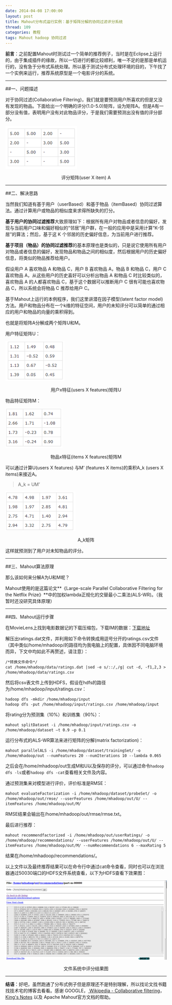```yaml
---
date: 2014-04-08 17:00:00
layout: post
title: Mahout分布式运行实例：基于矩阵分解的协同过滤评分系统
thread: 109
categories: 教程
tags: Mahout hadoop 协同过滤
---
```


**前言**：之前配置Mahout时测试过一个简单的推荐例子，当时是在Eclipse上运行的，由于集成插件的缘故，所以一切进行的都比较顺利，唯一不足的是那是单机运行的，没有急于分布式系统处理。所以基于测试分布式处理环境的目的，下午找了一个实例来运行，推荐系统原型是一个电影评分的系统。

----

##一、问题描述

对于协同过滤(Collaborative Filtering)，我们就是要预测用户所喜欢的但是又没有发现的物品。下面给出一个明确的评分(1.0-5.0)矩阵，设为矩阵A。但是A有一部分没有值，表明用户没有对此物品评分，于是我们需要预测出没有值的评分部分。

![](/assets/2014-04-08-MahoutRecommendationExampleMA.png "评分矩阵(user X item) A")
<center>评分矩阵(user X item) A</center>

----

##二、解决思路

当然我们知道有基于用户（userBased）和基于物品（itemBased）协同过滤算法。通过计算用户或物品的相似度来求得所缺失的打分。

**基于用户的协同过滤推荐**大致原理如下：根据所有用户对物品或者信息的偏好，发现与当前用户口味和偏好相似的“邻居”用户群，在一般的应用中是采用计算“K-邻居”的算法；然后，基于这 K 个邻居的历史偏好信息，为当前用户进行推荐。

**基于项目（物品）的协同过滤推荐**的基本原理也是类似的，只是说它使用所有用户对物品或者信息的偏好，发现物品和物品之间的相似度，然后根据用户的历史偏好信息，将类似的物品推荐给用户。

假设用户 A 喜欢物品 A 和物品 C，用户 B 喜欢物品 A，物品 B 和物品 C，用户 C 喜欢物品 A，从这些用户的历史喜好可以分析出物品 A 和物品 C 时比较类似的，喜欢物品 A 的人都喜欢物品 C，基于这个数据可以推断用户 C 很有可能也喜欢物品 C，所以系统会将物品 C 推荐给用户 C。

基于Mahout上运行的本例程序，我们这里讲潜在因子模型(latent factor model)方法。用户和物品分布在一个k维的特征空间，用户的未知评分可以简单的通过相应的用户和物品的向量的乘积得到。

也就是将矩阵A分解成两个矩阵U和M。

用户特征矩阵U：

![](/assets/2014-04-08-MahoutRecommendationExampleMU.png "用户x特征(users X features)矩阵U")
<center>用户x特征(users X features)矩阵U</center>

 物品特征矩阵M：

![](/assets/2014-04-08-MahoutRecommendationExampleMM.png "物品x特征(items X features)矩阵M")
<center>物品x特征(items X features)矩阵M</center>

可以通过计算U(users X features) 与M’ (features X items)的乘积A_k (users X items)来接近A。

>A_k = UM’

![](/assets/2014-04-08-MahoutRecommendationExampleAK.png "A_k矩阵")
<center>A_k矩阵</center>

这样就预测到了用户对未知物品的评分。

----

##三、Mahout算法原理

那么该如何来分解A为U和M呢？

Mahout使用的是这篇论文**《Large-scale Parallel Collaborative Filtering for the Netflix Prize》**中的加权lambda正规化的交替最小二乘法(ALS-WR)。（我暂时还没研究具体原理）

----

##四、Mahout运行步骤

在MovieLens上找到电影数据记的下载压缩包，下载IM的数据：[下载地址](http://files.grouplens.org/datasets/movielens/ml-1m.zip)

解压出ratings.dat文件，并利用如下命令转换成用逗号分开的ratings.csv文件（其中类似/home/mhadoop/的路径均为我电脑上的配置，具体因不同电脑环境而异，下文中均如此不再赘述，请注意）：

```
/*转换文件命令*/
cat /home/mhadoop/data/ratings.dat |sed -e s/::/,/g| cut -d, -f1,2,3 > /home/mhadoop/data/ratings.csv
```

然后将csv表文件上传到HDFS，假设在hdfs的路径为/home/mhadoop/input/ratings.csv：

```
hadoop dfs -mkdir /home/mhadoop/input
hadoop dfs -put /home/mhadoop/input/ratings.csv /home/mhadoop/input
```

将rating分为预测集（10%）和训练集（90%）：

```
mahout splitDataset -i /home/mhadoop/input/ratings.csv -o /home/mhadoop/dataset –t 0.9 –p 0.1
```

运行分布式的ALS-WR算法来进行矩阵的分解(matrix factorization)：

```
mahout parallelALS -i /home/mhadoop/dataset/trainingSet/ -o /home/mhadoop/out --numFeatures 20 --numIterations 10 --lambda 0.065
```

之后会在/home/mhadoop/out生成M和U以及保存的评分，可以通过命令`hadoop dfs -ls`或者`hadoop dfs -cat`查看相关文件及内容。

通过预测集来对模型进行评价，评价标准是RMSE：

```
mahout evaluateFactorization -i /home/mhadoop/dataset/probeSet/ -o /home/mhadoop/out/rmse/ --userFeatures /home/mhadoop/out/U/ --itemFeatures /home/mhadoop/out/M/
```

RMSE结果会输出在/home/mhadoop/out/rmse/rmse.txt。

最后进行推荐：

```
mahout recommendfactorized -i /home/mhadoop/out/userRatings/ -o /home/mhadoop/recommendations/ --userFeatures /home/mhadoop/out/U/ --itemFeatures /home/mhadoop/out/M/ --numRecommendations 6 --maxRating 5
```

结果在/home/mhadoop/recommendations/。

以上文件以及最终推荐结果可以在命令行中通过cat命令查看，同时也可以在浏览器通过50030端口的HDFS文件系统查看，以下为HDFS查看下效果图：

![](/assets/2014-04-08-MahoutRecommendationExampleResult.png "文件系统中评分结果图")
<center>文件系统中评分结果图</center>

----

**结语**：好吧，虽然跑通了分布式例子但是原理还不是特别理解，所以找论文找书籍找技术宅的博客去看看。感谢 GOOGLE，[ Wikipedia - Collaborative filtering](http://en.wikipedia.org/wiki/Collaborative_filtering)， [King's Notes](http://hnote.org/big-data/mahout/mahout-movielens-example-matrix-factorization) 以及 Apache Mahout官方文档的帮助。
